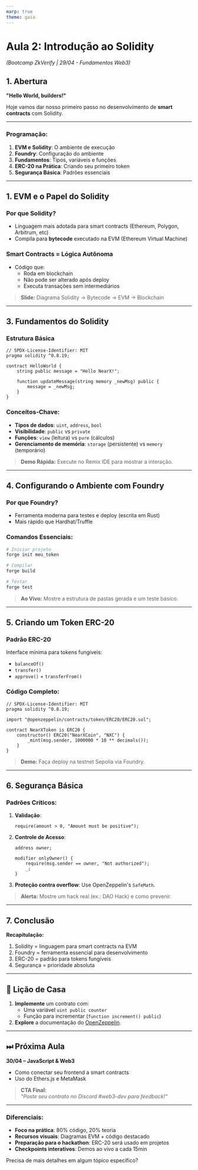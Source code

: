 ```yaml
---
marp: true
theme: gaia
---
```


# **Aula 2: Introdução ao Solidity**

_(Bootcamp ZkVerify | 29/04 - Fundamentos Web3)_

## **1. Abertura**

**"Hello World, builders!"**

Hoje vamos dar nosso primeiro passo no desenvolvimento de **smart contracts** com Solidity.

---

### **Programação:**

1. **EVM e Solidity**: O ambiente de execução
2. **Foundry**: Configuração do ambiente
3. **Fundamentos**: Tipos, variáveis e funções
4. **ERC-20 na Prática**: Criando seu primeiro token
5. **Segurança Básica**: Padrões essenciais

---

## **1. EVM e o Papel do Solidity**

### **Por que Solidity?**

- Linguagem mais adotada para smart contracts (Ethereum, Polygon, Arbitrum, etc)
- Compila para **bytecode** executado na EVM (Ethereum Virtual Machine)

### **Smart Contracts = Lógica Autônoma**

- Código que:
  - Roda em blockchain
  - Não pode ser alterado após deploy
  - Executa transações sem intermediários

> **Slide:** Diagrama Solidity → Bytecode → EVM → Blockchain

---

## **3. Fundamentos do Solidity**

### **Estrutura Básica**

```solidity
// SPDX-License-Identifier: MIT
pragma solidity ^0.8.19;

contract HelloWorld {
    string public message = "Hello NearX!";

    function updateMessage(string memory _newMsg) public {
        message = _newMsg;
    }
}
```

### **Conceitos-Chave:**

- **Tipos de dados**: `uint`, `address`, `bool`
- **Visibilidade**: `public` vs `private`
- **Funções**: `view` (leitura) vs `pure` (cálculos)
- **Gerenciamento de memória**: `storage` (persistente) vs `memory` (temporário)

> **Demo Rápida:** Execute no Remix IDE para mostrar a interação.

---

## **4. Configurando o Ambiente com Foundry**

### **Por que Foundry?**

- Ferramenta moderna para testes e deploy (escrita em Rust)
- Mais rápido que Hardhat/Truffle

### **Comandos Essenciais:**

```bash
# Iniciar projeto
forge init meu_token

# Compilar
forge build

# Testar
forge test
```

> **Ao Vivo:** Mostre a estrutura de pastas gerada e um teste básico.

---

## **5. Criando um Token ERC-20**

### **Padrão ERC-20**

Interface mínima para tokens fungíveis:

- `balanceOf()`
- `transfer()`
- `approve()` + `transferFrom()`

### **Código Completo:**

```solidity
// SPDX-License-Identifier: MIT
pragma solidity ^0.8.19;

import "@openzeppelin/contracts/token/ERC20/ERC20.sol";

contract NearXToken is ERC20 {
    constructor() ERC20("NearXCoin", "NXC") {
        _mint(msg.sender, 1000000 * 10 ** decimals());
    }
}
```

> **Demo:** Faça deploy na testnet Sepolia via Foundry.

---

## **6. Segurança Básica**

### **Padrões Críticos:**

1. **Validação**:
   ```solidity
   require(amount > 0, "Amount must be positive");
   ```
2. **Controle de Acesso**:

   ```solidity
   address owner;

   modifier onlyOwner() {
       require(msg.sender == owner, "Not authorized");
       _;
   }
   ```

3. **Proteção contra overflow**: Use OpenZeppelin's `SafeMath`.

> **Alerta:** Mostre um hack real (ex.: DAO Hack) e como prevenir.

---

## **7. Conclusão**

**Recapitulação:**

1. Solidity = linguagem para smart contracts na EVM
2. Foundry = ferramenta essencial para desenvolvimento
3. ERC-20 = padrão para tokens fungíveis
4. Segurança = prioridade absoluta

---

## **📌 Lição de Casa**

1. **Implemente** um contrato com:
   - Uma variável `uint public counter`
   - Função para incrementar (`function increment() public`)
2. **Explore** a documentação do [OpenZeppelin](https://docs.openzeppelin.com/contracts/5.x/).

---

## **⏭ Próxima Aula**

**30/04 – JavaScript & Web3**

- Como conectar seu frontend a smart contracts
- Uso do Ethers.js e MetaMask

> **CTA Final:**  
> _"Poste seu contrato no Discord #web3-dev para feedback!"_

---

### **Diferenciais:**

- **Foco na prática**: 80% código, 20% teoria
- **Recursos visuais**: Diagramas EVM + código destacado
- **Preparação para o hackathon**: ERC-20 será usado em projetos
- **Checkpoints interativos**: Demos ao vivo a cada 15min

Precisa de mais detalhes em algum tópico específico?
